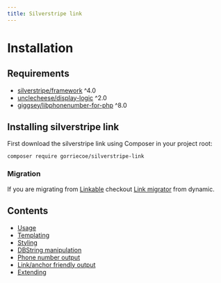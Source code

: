 ```yaml
---
title: Silverstripe link
---
```


# Installation

## Requirements

-   [silverstripe/framework](enhttps://github.com/silverstripe/silverstripe-framework) ^4.0
-   [unclecheese/display-logic](https://github.com/unclecheese/silverstripe-display-logic) ^2.0
-   [giggsey/libphonenumber-for-php](https://github.com/giggsey/libphonenumber-for-php) ^8.0

## Installing silverstripe link

First download the silverstripe link using Composer in your project root:

```
composer require gorriecoe/silverstripe-link
```

### Migration

If you are migrating from [Linkable](https://github.com/sheadawson/silverstripe-linkable) checkout [Link migrator](https://github.com/dynamic/silverstripe-link-migrator) from dynamic.

## Contents

- [Usage](usage)
- [Templating](templating)
- [Styling](styling)
- [DBString manipulation](string-manipulation)
- [Phone number output](string-manipulation#phonefriendly)
- [Link/anchor friendly output](string-manipulation#linkfriendly)
- [Extending](extending)
